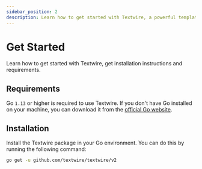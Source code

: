 ```yaml
---
sidebar_position: 2
description: Learn how to get started with Textwire, a powerful template evaluator for Go developers. Get to know the use cases and installation instructions
---
```


# Get Started

Learn how to get started with Textwire, get installation instructions and requirements.

## Requirements

Go `1.13` or higher is required to use Textwire. If you don't have Go installed on your machine, you can download it from the [official Go website](https://golang.org/dl/).

## Installation

Install the Textwire package in your Go environment. You can do this by running the following command:

```bash
go get -u github.com/textwire/textwire/v2
```